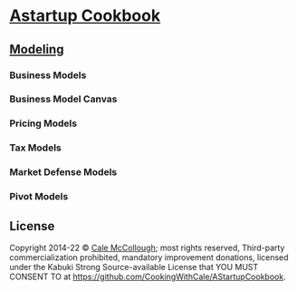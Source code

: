 # [Astartup Cookbook](../)

## [Modeling](./)

### Business Models

### Business Model Canvas

### Pricing Models

### Tax Models

### Market Defense Models

### Pivot Models

## License

Copyright 2014-22 © [Cale McCollough](https://cookingwithcale.org); most rights reserved, Third-party commercialization prohibited, mandatory improvement donations, licensed under the Kabuki Strong Source-available License that YOU MUST CONSENT TO at <https://github.com/CookingWithCale/AStartupCookbook>.
